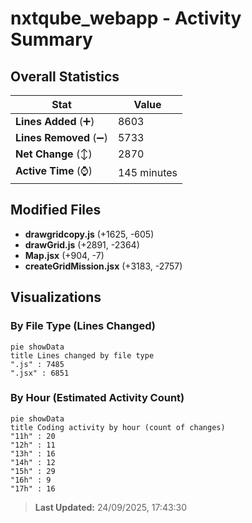 # nxtqube_webapp - Activity Summary 

## Overall Statistics

| Stat                   | Value                                                             |
| ---------------------- | ----------------------------------------------------------------- |
| **Lines Added** (➕)   | 8603                                          |
| **Lines Removed** (➖) | 5733                                        |
| **Net Change** (↕)    | 2870                |
| **Active Time** (⌚)   | 145 minutes |


## Modified Files
- **drawgridcopy.js** (+1625, -605)
- **drawGrid.js** (+2891, -2364)
- **Map.jsx** (+904, -7)
- **createGridMission.jsx** (+3183, -2757)

## Visualizations

### By File Type (Lines Changed)

```mermaid
pie showData
title Lines changed by file type
".js" : 7485
".jsx" : 6851
```

### By Hour (Estimated Activity Count)

```mermaid
pie showData
title Coding activity by hour (count of changes)
"11h" : 20
"12h" : 11
"13h" : 16
"14h" : 12
"15h" : 29
"16h" : 9
"17h" : 16
```


> **Last Updated:** 24/09/2025, 17:43:30